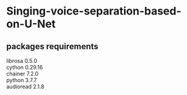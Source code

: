 # Singing-voice-separation-based-on-U-Net

## packages requirements

librosa 0.5.0  
cython 0.29.16  
chainer 7.2.0  
python 3.7.7  
audioread 2.1.8  

